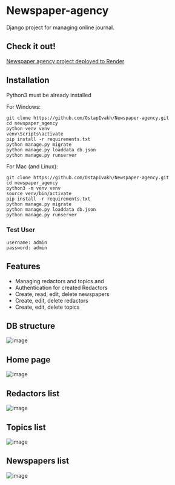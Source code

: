 # Newspaper-agency
 
Django project for managing online journal.

## Check it out!
[Newspaper agency project deployed to Render](https://newspaper-agency-geiu.onrender.com/)

## Installation

Python3 must be already installed

For Windows:
```shell
git clone https://github.com/OstapIvakh/Newspaper-agency.git
cd newspaper_agency
python venv venv
venv\Scripts\activate
pip install -r requirements.txt
python manage.py migrate
python manage.py loaddata db.json
python manage.py runserver
```

For Mac (and Linux):
```shell
git clone https://github.com/OstapIvakh/Newspaper-agency.git
cd newspaper_agency
python3 -m venv venv
source venv/bin/activate
pip install -r requirements.txt
python manage.py migrate
python manage.py loaddata db.json
python manage.py runserver
```

### Test User

```
username: admin
password: admin
```

## Features

- Managing redactors and topics and 
- Authentication for created Redactors
- Create, read, edit, delete newspapers
- Create, edit, delete redactors
- Create, edit, delete topics

## DB structure
![image](https://github.com/OstapIvakh/Newspaper-agency/assets/137914345/66935575-5dae-4693-8bde-05d8b0e65032)

## Home page
![image](https://github.com/OstapIvakh/Newspaper-agency/assets/137914345/124875e8-997e-414d-953f-65438b527842)

## Redactors list
![image](https://github.com/OstapIvakh/Newspaper-agency/assets/137914345/e147721f-0481-4d0b-9bb2-c10cbc4fa090)

## Topics list
![image](https://github.com/OstapIvakh/Newspaper-agency/assets/137914345/ca7bc2e5-0dde-4123-8535-7efb40e6a850)

## Newspapers list
![image](https://github.com/OstapIvakh/Newspaper-agency/assets/137914345/b4a8c0e6-fcbd-4f8e-8046-7ebddc6b961e)
